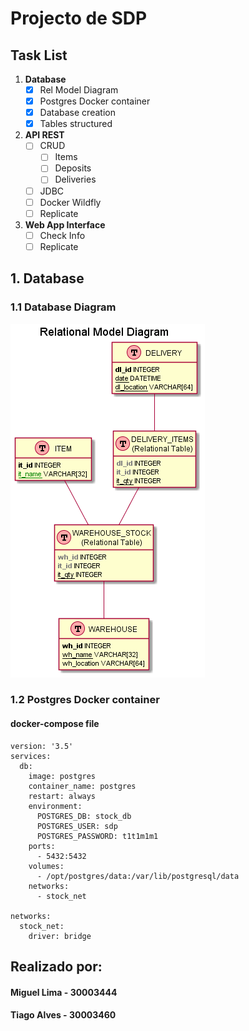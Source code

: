 # Projecto de SDP
## Task List
1. **Database**
   * [x] Rel Model Diagram
   * [x] Postgres Docker container
   * [x] Database creation
   * [x] Tables structured
2. **API REST**
   * [ ] CRUD
     * [ ] Items
     * [ ] Deposits
     * [ ] Deliveries
   * [ ] JDBC
   * [ ] Docker Wildfly
   * [ ] Replicate
3. **Web App Interface**
   * [ ] Check Info
   * [ ] Replicate

## 1. Database
### 1.1 Database Diagram
![Relational Model Diagram](/docs/database/Relational%20Model%20Diagram.png)
### 1.2 Postgres Docker container
#### docker-compose file
````
version: '3.5'
services:
  db:
    image: postgres
    container_name: postgres
    restart: always
    environment:
      POSTGRES_DB: stock_db
      POSTGRES_USER: sdp
      POSTGRES_PASSWORD: t1t1m1m1
    ports:
      - 5432:5432
    volumes:
      - /opt/postgres/data:/var/lib/postgresql/data
    networks:
      - stock_net
      
networks:
  stock_net:
    driver: bridge
````


## Realizado por:
#### Miguel Lima - 30003444
#### Tiago Alves - 30003460
